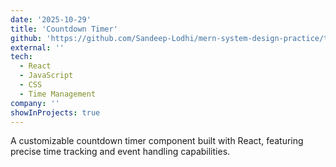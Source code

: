 ```yaml
---
date: '2025-10-29'
title: 'Countdown Timer'
github: 'https://github.com/Sandeep-Lodhi/mern-system-design-practice/tree/count-down-timer'
external: ''
tech:
  - React
  - JavaScript
  - CSS
  - Time Management
company: ''
showInProjects: true
---
```


A customizable countdown timer component built with React, featuring precise time tracking and event handling capabilities.
